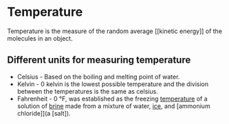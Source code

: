 # Temperature

Temperature is the measure of the random average [[kinetic energy]] of the molecules in an object.

## Different units for measuring temperature

- Celsius - Based on the boiling and melting point of water.
- Kelvin - 0 kelvin is the lowest possible temperature and the division between the temperatures is the same as celsius.
- Fahrenheit - 0 °F, was established as the freezing [temperature](https://en.wikipedia.org/wiki/Temperature "Temperature") of a solution of [brine](https://en.wikipedia.org/wiki/Brine "Brine") made from a mixture of water, [ice](https://en.wikipedia.org/wiki/Ice "Ice"), and [ammonium chloride]](a [salt]).